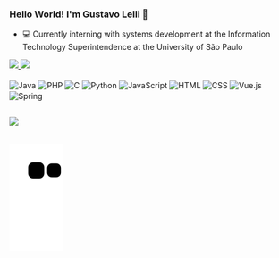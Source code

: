 ### Hello World! I'm Gustavo Lelli 👋

- 💻 Currently interning with systems development at the Information Technology Superintendence at the University of São Paulo

 <div>
   <a href="https://github.com/gustavo-lelli">
     <img height="150em" src="https://github-readme-stats.vercel.app/api?username=gustavo-lelli&show_icons=true&theme=dark&include_all_commits=true&count_private=true"/>
     <img height="150em" src="https://github-readme-stats.vercel.app/api/top-langs/?username=gustavo-lelli&layout=compact&langs_count=16&theme=dark"/>
   </a>
 </div>

 <div style="display: inline_block"><br>
   <img align="center" alt="Java" height="60" width="80" src="https://cdn.jsdelivr.net/gh/devicons/devicon/icons/java/java-original-wordmark.svg">
   <img align="center" alt="PHP" height="60" width="80" src="https://cdn.jsdelivr.net/gh/devicons/devicon/icons/php/php-plain.svg">
   <img align="center" alt="C" height="60" width="80" src="https://cdn.jsdelivr.net/gh/devicons/devicon/icons/c/c-original.svg">
   <img align="center" alt="Python" height="60" width="80" src="https://cdn.jsdelivr.net/gh/devicons/devicon/icons/python/python-original-wordmark.svg">
   <img align="center" alt="JavaScript" height="60" width="80" src="https://cdn.jsdelivr.net/gh/devicons/devicon/icons/javascript/javascript-original.svg">
   <img align="center" alt="HTML" height="60" width="80" src="https://cdn.jsdelivr.net/gh/devicons/devicon/icons/html5/html5-original-wordmark.svg">
   <img align="center" alt="CSS" height="60" width="80" src="https://cdn.jsdelivr.net/gh/devicons/devicon/icons/css3/css3-original-wordmark.svg">
   <img align="center" alt="Vue.js" height="60" width="80" src="https://cdn.jsdelivr.net/gh/devicons/devicon/icons/vuejs/vuejs-original-wordmark.svg">
   <img align="center" alt="Spring" height="60" width="80" src="https://cdn.jsdelivr.net/gh/devicons/devicon/icons/spring/spring-original-wordmark.svg">
 </div>

##

 <div>
   <a href="https://www.linkedin.com/in/gustavo-lelli/" target="_blank"> <img src="https://img.shields.io/badge/LinkedIn-0077B5?style=for-the-badge&logo=linkedin&logoColor=white" target="_blank">
 </div>

 ##

 ![snake animation](https://github.com/gustavo-lelli/gustavo-lelli/blob/output/github-contribution-grid-snake.svg)
